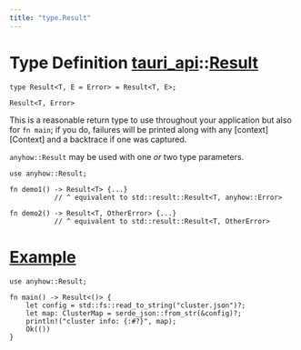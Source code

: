 ```yaml
---
title: "type.Result"
---
```


# Type Definition [tauri_api](/docs/api/rust/tauri_api/index.html)::​[Result](/docs/api/rust/tauri_api/)

    type Result<T, E = Error> = Result<T, E>;

`Result<T, Error>`

This is a reasonable return type to use throughout your application but also for `fn main`; if you do, failures will be printed along with any \[context]\[Context] and a backtrace if one was captured.

`anyhow::Result` may be used with one _or_ two type parameters.

    use anyhow::Result;

    fn demo1() -> Result<T> {...}
               // ^ equivalent to std::result::Result<T, anyhow::Error>

    fn demo2() -> Result<T, OtherError> {...}
               // ^ equivalent to std::result::Result<T, OtherError>

# [Example](/docs/api/rust/tauri_api/about:blank#example)

    use anyhow::Result;

    fn main() -> Result<()> {
        let config = std::fs::read_to_string("cluster.json")?;
        let map: ClusterMap = serde_json::from_str(&config)?;
        println!("cluster info: {:#?}", map);
        Ok(())
    }
